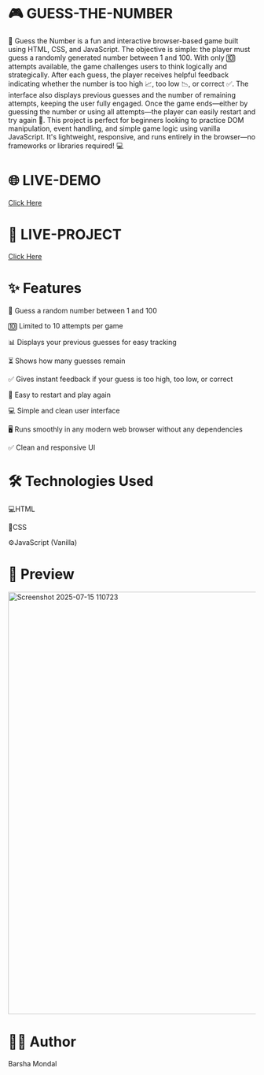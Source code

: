 # 🎮 GUESS-THE-NUMBER
🎯 Guess the Number is a fun and interactive browser-based game built using HTML, CSS, and JavaScript. The objective is simple: the player must guess a randomly generated number between 1 and 100. With only 🔟 attempts available, the game challenges users to think logically and strategically. After each guess, the player receives helpful feedback indicating whether the number is too high 📈, too low 📉, or correct ✅. The interface also displays previous guesses and the number of remaining attempts, keeping the user fully engaged. Once the game ends—either by guessing the number or using all attempts—the player can easily restart and try again 🔁. This project is perfect for beginners looking to practice DOM manipulation, event handling, and simple game logic using vanilla JavaScript. It's lightweight, responsive, and runs entirely in the browser—no frameworks or libraries required! 💻

# 🌐 LIVE-DEMO

[Click Here](https://barsha20061001.github.io/Guess-The-Number/)


# 📂 LIVE-PROJECT

[Click Here](https://stackblitz.com/edit/stackblitz-starters-aoz17mxp?file=styles.css)

# ✨ Features
🎲 Guess a random number between 1 and 100

🔟 Limited to 10 attempts per game

📊 Displays your previous guesses for easy tracking

⏳ Shows how many guesses remain

✅ Gives instant feedback if your guess is too high, too low, or correct

🔄 Easy to restart and play again

💻 Simple and clean user interface

🖥️ Runs smoothly in any modern web browser without any dependencies

✅ Clean and responsive UI

# 🛠️ Technologies Used
💻HTML

🎨CSS

⚙️JavaScript (Vanilla)

# 📸 Preview

<img width="1046" height="858" alt="Screenshot 2025-07-15 110723" src="https://github.com/user-attachments/assets/303b1acd-ca28-47ab-a4df-cd3821e03b89" />


# 🧑‍💻 Author
Barsha Mondal 

